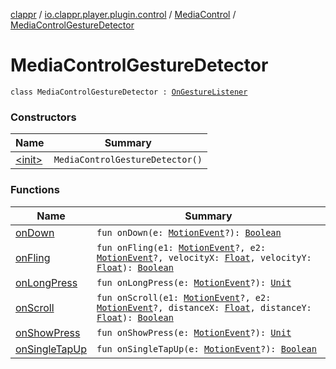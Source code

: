 [clappr](../../../index.md) / [io.clappr.player.plugin.control](../../index.md) / [MediaControl](../index.md) / [MediaControlGestureDetector](./index.md)

# MediaControlGestureDetector

`class MediaControlGestureDetector : `[`OnGestureListener`](https://developer.android.com/reference/android/view/GestureDetector/OnGestureListener.html)

### Constructors

| Name | Summary |
|---|---|
| [&lt;init&gt;](-init-.md) | `MediaControlGestureDetector()` |

### Functions

| Name | Summary |
|---|---|
| [onDown](on-down.md) | `fun onDown(e: `[`MotionEvent`](https://developer.android.com/reference/android/view/MotionEvent.html)`?): `[`Boolean`](https://kotlinlang.org/api/latest/jvm/stdlib/kotlin/-boolean/index.html) |
| [onFling](on-fling.md) | `fun onFling(e1: `[`MotionEvent`](https://developer.android.com/reference/android/view/MotionEvent.html)`?, e2: `[`MotionEvent`](https://developer.android.com/reference/android/view/MotionEvent.html)`?, velocityX: `[`Float`](https://kotlinlang.org/api/latest/jvm/stdlib/kotlin/-float/index.html)`, velocityY: `[`Float`](https://kotlinlang.org/api/latest/jvm/stdlib/kotlin/-float/index.html)`): `[`Boolean`](https://kotlinlang.org/api/latest/jvm/stdlib/kotlin/-boolean/index.html) |
| [onLongPress](on-long-press.md) | `fun onLongPress(e: `[`MotionEvent`](https://developer.android.com/reference/android/view/MotionEvent.html)`?): `[`Unit`](https://kotlinlang.org/api/latest/jvm/stdlib/kotlin/-unit/index.html) |
| [onScroll](on-scroll.md) | `fun onScroll(e1: `[`MotionEvent`](https://developer.android.com/reference/android/view/MotionEvent.html)`?, e2: `[`MotionEvent`](https://developer.android.com/reference/android/view/MotionEvent.html)`?, distanceX: `[`Float`](https://kotlinlang.org/api/latest/jvm/stdlib/kotlin/-float/index.html)`, distanceY: `[`Float`](https://kotlinlang.org/api/latest/jvm/stdlib/kotlin/-float/index.html)`): `[`Boolean`](https://kotlinlang.org/api/latest/jvm/stdlib/kotlin/-boolean/index.html) |
| [onShowPress](on-show-press.md) | `fun onShowPress(e: `[`MotionEvent`](https://developer.android.com/reference/android/view/MotionEvent.html)`?): `[`Unit`](https://kotlinlang.org/api/latest/jvm/stdlib/kotlin/-unit/index.html) |
| [onSingleTapUp](on-single-tap-up.md) | `fun onSingleTapUp(e: `[`MotionEvent`](https://developer.android.com/reference/android/view/MotionEvent.html)`?): `[`Boolean`](https://kotlinlang.org/api/latest/jvm/stdlib/kotlin/-boolean/index.html) |
